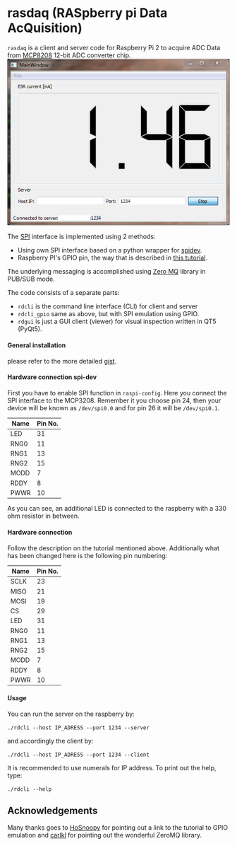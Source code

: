# rasdaq (RASpberry pi Data AcQuisition)

`rasdaq` is a client and server code for Raspberry Pi 2 to acquire ADC Data from [MCP8208](http://www.microchip.com/wwwproducts/en/MCP3208) 12-bit ADC converter chip.
![rdgui](https://raw.githubusercontent.com/xaratustrah/rasdaq/master/rsrc/screenshot.png)


The [SPI](https://en.wikipedia.org/wiki/Serial_Peripheral_Interface_Bus) interface is implemented using 2 methods:
* Using own SPI interface based on a python wrapper for [spidev](https://github.com/doceme/py-spidev). 
* Raspberry PI's GPIO pin, the way that is described in [this tutorial](https://www.raspiprojekt.de/machen/basics/schaltungen/26-analoge-signale-mit-dem-mcp3008-verarbeiten.html).

The underlying messaging is accomplished using [Zero MQ](http://zeromq.org/) library in PUB/SUB mode.

The code consists of a separate parts:
 
* `rdcli` is the command line interface (CLI) for client and server
* `rdcli_gpio` same as above, but with SPI emulation using GPIO.
* `rdgui` is just a GUI client (viewer) for visual inspection written in QT5 (PyQt5).

#### General installation
please refer to the more detailed [gist](https://gist.github.com/xaratustrah/4efc5001f1bbcce47e02e2343ba29b87).

#### Hardware connection **spi-dev**
First you have to enable SPI function in `raspi-config`. Here you connect the SPI interface to the MCP3208. Remember it you choose pin 24, then your device will be known as `/dev/spi0.0` and for pin 26 it will be `/dev/spi0.1`. 


| Name | Pin No. |
|------|---------|
| LED  | 31      |
| RNG0 | 11      |
| RNG1 | 13      |
| RNG2 | 15      |
| MODD | 7       |
| RDDY | 8       |
| PWWR | 10      |


As you can see, an additional LED is connected to the raspberry with a 330 ohm resistor in between.

#### Hardware connection
Follow the description on the tutorial mentioned above. Additionally what has been changed here is the following pin numbering:


| Name | Pin No. |
|------|---------|
| SCLK | 23      |
| MISO | 21      |
| MOSI | 19      |
| CS   | 29      |
| LED  | 31      |
| RNG0 | 11      |
| RNG1 | 13      |
| RNG2 | 15      |
| MODD | 7       |
| RDDY | 8       |
| PWWR | 10      |


#### Usage
You can run the server on the raspberry by:

    ./rdcli --host IP_ADRESS --port 1234 --server

and accordingly the client by:

    ./rdcli --host IP_ADRESS --port 1234 --client

It is recommended to use numerals for IP address.
To print out the help, type:

    ./rdcli --help
    
## Acknowledgements
Many thanks goes to [HoSnoopy](https://github.com/HoSnoopy) for pointing out a link to the tutorial to GPIO emulation and [carlkl](https://github.com/carlkl) for pointing out the wonderful ZeroMQ library.
